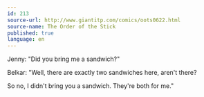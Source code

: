 ```yaml
---
id: 213
source-url: http://www.giantitp.com/comics/oots0622.html
source-name: The Order of the Stick
published: true
language: en
---
```

Jenny: "Did you bring me a sandwich?"

Belkar: "Well, there are exactly two sandwiches here, aren't there?

So no, I didn't bring you a sandwich. They're both for me."
